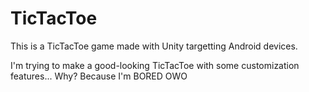 # TicTacToe

This is a TicTacToe game made with Unity targetting Android devices.

I'm trying to make a good-looking TicTacToe with some customization features... Why? Because I'm BORED OWO
